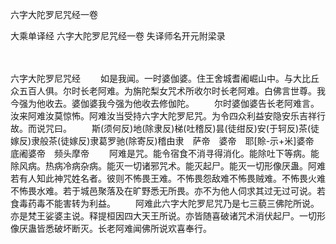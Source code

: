 六字大陀罗尼咒经一卷


大乘单译经
六字大陀罗尼咒经一卷
失译师名开元附梁录


　　

六字大陀罗尼咒经
　　如是我闻。一时婆伽婆。住王舍城耆阇崛山中。与大比丘众五百人俱。尔时长老阿难。为旃陀梨女咒术所收尔时长老阿难。白佛言世尊。我今强为他收去。婆伽婆我今强为他收去修伽陀。
　　尔时婆伽婆告长老阿难言。汝来阿难汝莫惊怖。阿难汝当受持六字大陀罗尼咒。为令四众利益安隐安乐吉祥行故。而说咒曰。
　　斯(须何反)地(除隶反)梯(吐稽反)昙(徒绀反)安(于轲反)茶(徒嫁反)隶般茶(徒嫁反)隶葛罗驰(除寄反)稽由隶　萨帝　婆帝　耶[賒-示+米]婆帝　底阇婆帝　频头摩帝
　　阿难是咒。能令宿食不消寻得消化。能除吐下等病。能除风病。热病冷病杂病。能灭一切诸邪咒术。能灭起尸。能灭一切形像厌蛊。阿难若有人知此神咒姓名者。彼则不怖畏王难。不怖畏怨敌难不怖畏贼难。不怖畏火难不怖畏水难。若于城邑聚落及在旷野悉无所畏。亦不为他人伺求其过无过可说。若食毒药毒不能害转为利益。
　　阿难此六字大陀罗尼咒乃是七三藐三佛陀所说。亦是梵王娑婆主说。释提桓因四大天王所说。亦皆随喜破诸咒术消伏起尸。一切形像厌蛊皆悉破坏断灭。长老阿难闻佛所说欢喜奉行。

 
